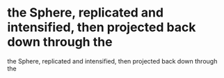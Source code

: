 # the Sphere, replicated and intensified, then projected back down through the

the Sphere, replicated and intensified, then projected back down through the